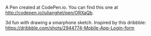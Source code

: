 A Pen created at CodePen.io. You can find this one at http://codepen.io/iulianghel/pen/ORXaQb.

 3d fun with drawing a smarphone sketch.
Inspired by this dribbble: https://dribbble.com/shots/2944774-Mobile-App-Login-form
